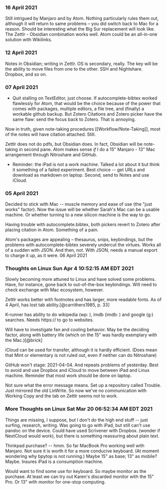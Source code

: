 ### 16 April 2021

Still intrigued by Manjaro and by Atom. Nothing particularly rules them out, although it will return to same problems – you did switch back to Mac for a reason. Should be interesting what the Big Sur replacement will look like. The Zettlr - Obsidian combination works well. Atom could be an all-in-one solution with Wikilinks. 

### 12 April 2021

Notes in Obsidian; writing in Zettlr. OS is secondary, really. The key will be the ability to move files from one to the other. SSH and Nightshare. Dropbox, and so on.

### 07 April 2021

- Quit stalling on TextEditor, just choose. If autocomplete-bibtex worked flawlessly for Atom, that would be the choice because of the power that comes with packages, multiple editors, a file tree, and (finally) a workable github backup. But Zotero Citations and Zotero picker have the same flaw: send the focus back to Zotero. That is annoying.

Now in truth, given note-taking procedures [[Workflow/Note-Taking]], most of the notes will have citation attached. Still.

Zettlr does not do pdfs, but Obsidian does. In fact, Obsidian will be note-taking in second pane. Atom makes sense *if* I do a 15" Manjaro - 13" Mac arrangement through Nitroshare and GitHub.


- Reminder: the iPad is not a work machine. Talked a lot about it but think it something of a failed experiment. Best choice -- get URLs and download as markdown on laptop. Second, send to Notes and use iCloud.

### 05 April 2021

Decided to stick with Mac -- muscle memory and ease of use (the "just works" factor). Now the issue will be whether Sarah's Mac can be a usable machine. Or whether turning to a new silicon machine is the way to go.

Having trouble with autocomplete.bibtex, both pickers revert to Zotero after placing citation in Atom. Something of a pain.

Atom's packages are appealing – thesaurus, snips, keybindings, but the problems with autocomplete-bibtex severely undercut the virtues. Works all of a sudden with JSON. And then, not. With JSON, needs a manual export to charge it up, as it were. 06 April 2021



### Thoughts on Linux Sun Apr  4 10:52:15 AM EDT 2021

Slowly becoming more attuned to Linux and have solved some problems. Have, for instance, gone back to out-of-the-box keybindings. Will need to check exchange with Mac ecosystem, however.

Zettlr works better with footnotes and has larger, more readable fonts. As of 4 April, has lost tab ability.[@carrithers1985, p. 33]

K-runner has ability to do wikipedia (wp: ), imdb (imdb: ) and google (g:) searches. Needs https:// to go to websites.

Will have to investigate fan and cooling behavior. May be the deciding factor, along with battery life (which on the 15” was hardly exemplary with the Mac.)[@brick]

iCloud can be used for transfer, although it is hardly efficient. (Does mean that Mint or elementary is not ruled out, even if neither can do Nitroshare)

GitHub won't stage: 2021-04-04. And repeats problems of yesterday. Best to avoid and use Dropbox and iCloud to move between iPad and Linux machine. Reminder that most work should be done on laptop.

Not sure what the error message means. Set up a repository called Trouble. Just mirrored the old LinWrite. So now we've no communication with Working Copy and the tab on Zettlr seems not to work.

### More Thoughts on Linux Sat Mar 20 06:52:34 AM EDT 2021

Things are missing, I suppose, but I don't do the high end stuff -- just surfing, research, writing. Was going to go with iPad, but still can't use pandoc on the device. Could have used Scrivener with Dropbox. (wonder if NextCloud would work), but there is something reassuring about plain text.

Thinkpad purchase? -- hmm. So far MacBook Pro working well with Manjaro. Not sure it is worth it for a more conducive keyboard. (At moment wondering why bpytop is not running.) Maybe 15" as base; 13" as mobile? Maybe. Insures iPad is a consumption machine.

Would want to find some use for keyboard. So maybe monitor as the purchase. At least we can try out Karen's discarded monitor with the 15" Pro. Or 13" with monitor for one-stop computing.
